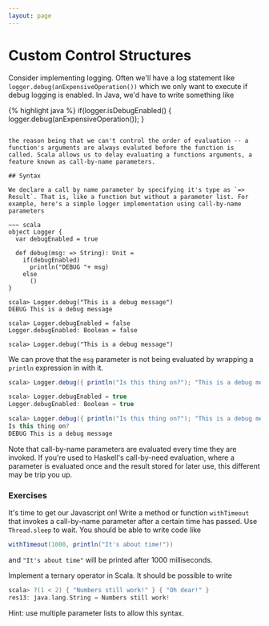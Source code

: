 ```yaml
---
layout: page
---
```


# Custom Control Structures

Consider implementing logging. Often we'll have a log statement like `logger.debug(anExpensiveOperation())` which we only want to execute if debug logging is enabled. In Java, we'd have to write something like

{% highlight java %}
if(logger.isDebugEnabled() {
  logger.debug(anExpensiveOperation());
}
~~~

the reason being that we can't control the order of evaluation -- a function's arguments are always evaluted before the function is called. Scala allows us to delay evaluating a functions arguments, a feature known as call-by-name parameters.

## Syntax

We declare a call by name parameter by specifying it's type as `=> Result`. That is, like a function but without a parameter list. For example, here's a simple logger implementation using call-by-name parameters

~~~ scala
object Logger {
  var debugEnabled = true

  def debug(msg: => String): Unit =
    if(debugEnabled)
      println("DEBUG "+ msg)
    else
      ()
}

scala> Logger.debug("This is a debug message")
DEBUG This is a debug message

scala> Logger.debugEnabled = false
Logger.debugEnabled: Boolean = false

scala> Logger.debug("This is a debug message")

~~~

We can prove that the `msg` parameter is not being evaluated by wrapping a `println` expression in with it.

~~~ scala
scala> Logger.debug({ println("Is this thing on?"); "This is a debug message" })

scala> Logger.debugEnabled = true
Logger.debugEnabled: Boolean = true

scala> Logger.debug({ println("Is this thing on?"); "This is a debug message" })
Is this thing on?
DEBUG This is a debug message

~~~

Note that call-by-name parameters are evaluated every time they are invoked. If you're used to Haskell's call-by-need evaluation, where a parameter is evaluated once and the result stored for later use, this different may be trip you up.

### Exercises

It's time to get our Javascript on! Write a method or function `withTimeout` that invokes a call-by-name parameter after a certain time has passed. Use `Thread.sleep` to wait. You should be able to write code like

~~~ scala
withTimeout(1000, println("It's about time!"))
~~~

and `"It's about time"` will be printed after 1000 milliseconds.


Implement a ternary operator in Scala. It should be possible to write

~~~ scala
scala> ?(1 < 2) { "Numbers still work!" } { "Oh dear!" }
res13: java.lang.String = Numbers still work!

~~~

Hint: use multiple parameter lists to allow this syntax.
